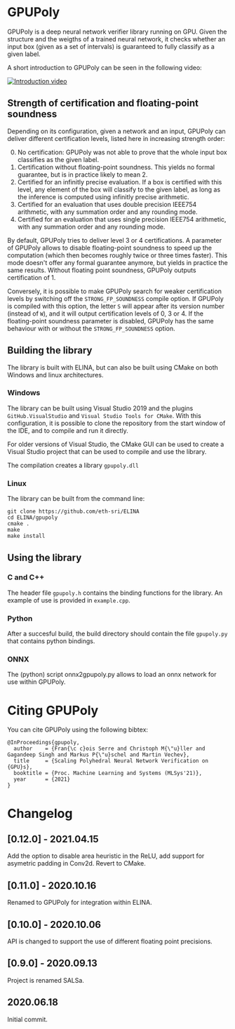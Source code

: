 # GPUPoly
GPUPoly is a deep neural network verifier library running on GPU. Given the structure and the weigths of a trained neural network, it checks whether an input box (given as a set of intervals) is guaranteed to fully classify as a given label.

A short introduction to GPUPoly can be seen in the following video:

[![Introduction video](https://img.youtube.com/vi/rM95uwgFFVw/hqdefault.jpg)](https://www.youtube.com/watch?v=rM95uwgFFVw)

## Strength of certification and floating-point soundness
Depending on its configuration, given a network and an input, GPUPoly can deliver different certification levels, listed here in increasing strength order:

0. No certification: GPUPoly was not able to prove that the whole input box classifies as the given label.
1. Certification without floating-point soundness. This yields no formal guarantee, but is in practice likely to mean 2.
2. Certified for an infinitly precise evaluation. If a box is certified with this level, any element of the box will classify to the given label, as long as the inference is computed using infinitly precise arithmetic.
3. Certified for an evaluation that uses double precision IEEE754 arithmetic, with any summation order and any rounding mode.
4. Certified for an evaluation that uses single precision IEEE754 arithmetic, with any summation order and any rounding mode.

By default, GPUPoly tries to deliver level 3 or 4 certifications. A parameter of GPUPoly allows to disable floating-point soundness to speed up the computation (which then becomes roughly twice or three times faster). This mode doesn't offer any formal guarantee anymore, but yields in practice the same results. Without floating point soundness, GPUPoly outputs certification of 1.

Conversely, it is possible to make GPUPoly search for weaker certification levels by switching off the `STRONG_FP_SOUNDNESS` compile option. If GPUPoly is compiled with this option, the letter `S` will appear after its version number (instead of `W`), and it will output certification levels of 0, 3 or 4. If the floating-point soundness parameter is disabled, GPUPoly has the same behaviour with or without the `STRONG_FP_SOUNDNESS` option. 

## Building the library
The library is built with ELINA, but can also be built using CMake on both Windows and linux architectures. 

### Windows
The library can be built using Visual Studio 2019 and the plugins `GitHub.VisualStudio` and `Visual Studio Tools for CMake`. With this configuration, it is possible to clone the repository from the start window of the IDE, and to compile and run it directly.

For older versions of Visual Studio, the CMake GUI can be used to create a Visual Studio project that can be used to compile and use the library.

The compilation creates a library `gpupoly.dll`

### Linux
The library can be built from the command line:

```
git clone https://github.com/eth-sri/ELINA
cd ELINA/gpupoly
cmake .
make
make install
```

## Using the library
### C and C++
The header file `gpupoly.h` contains the binding functions for the library. An example of use is provided in `example.cpp`.

### Python
After a succesful build, the build directory should contain the file `gpupoly.py` that contains python bindings.

### ONNX
The (python) script onnx2gpupoly.py allows to load an onnx network for use within GPUPoly.

# Citing GPUPoly
You can cite GPUPoly using the following bibtex:
```
@InProceedings{gpupoly,
  author    = {Fran{\c c}ois Serre and Christoph M{\"u}ller and Gagandeep Singh and Markus P{\"u}schel and Martin Vechev},
  title     = {Scaling Polyhedral Neural Network Verification on {GPU}s},
  booktitle = {Proc. Machine Learning and Systems (MLSys'21)},
  year      = {2021}
}
```

# Changelog
## [0.12.0] - 2021.04.15
Add the option to disable area heuristic in the ReLU, add support for asymetric padding in Conv2d. Revert to CMake.

## [0.11.0] - 2020.10.16
Renamed to GPUPoly for integration within ELINA.

## [0.10.0] - 2020.10.06
API is changed to support the use of different floating point precisions.

## [0.9.0] - 2020.09.13
Project is renamed SALSa.

## 2020.06.18
Initial commit.
